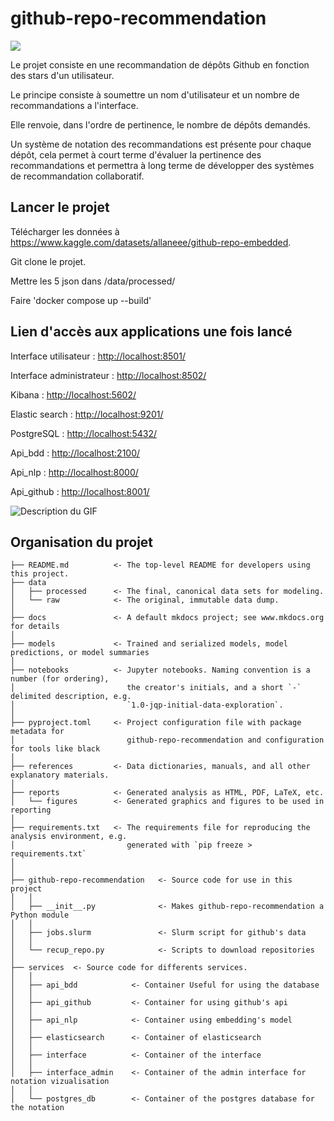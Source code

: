 # github-repo-recommendation

<a target="_blank" href="https://cookiecutter-data-science.drivendata.org/">
    <img src="https://img.shields.io/badge/CCDS-Project%20template-328F97?logo=cookiecutter" />
</a>

Le projet consiste en une recommandation de dépôts Github en fonction des stars d'un utilisateur.

Le principe consiste à soumettre un nom d'utilisateur et un nombre de recommandations a l'interface.

Elle renvoie, dans l'ordre de pertinence, le nombre de dépôts demandés.

Un système de notation des recommandations est présente pour chaque dépôt, cela permet à court terme d'évaluer la pertinence des recommandations et permettra à long terme de développer des systèmes de recommandation collaboratif.

## Lancer le projet

Télécharger les données à https://www.kaggle.com/datasets/allaneee/github-repo-embedded.

Git clone le projet.

Mettre les 5 json dans /data/processed/

Faire 'docker compose up --build'

## Lien d'accès aux applications une fois lancé

Interface utilisateur : [http://localhost:8501/](http://localhost:8501/)

Interface administrateur : [http://localhost:8502/](http://localhost:8502/)

Kibana : [http://localhost:5602/](http://localhost:5602/)

Elastic search : [http://localhost:9201/](http://localhost:9201/)

PostgreSQL : [http://localhost:5432/](http://localhost:5432/)

Api_bdd : [http://localhost:2100/](http://localhost:2100/)

Api_nlp : [http://localhost:8000/](http://localhost:8000/)

Api_github : [http://localhost:8001/](http://localhost:8001/)

![Description du GIF](docs/Sini.gif)

## Organisation du projet

```
├── README.md          <- The top-level README for developers using this project.
├── data
│   ├── processed      <- The final, canonical data sets for modeling.
│   └── raw            <- The original, immutable data dump.
│
├── docs               <- A default mkdocs project; see www.mkdocs.org for details
│
├── models             <- Trained and serialized models, model predictions, or model summaries
│
├── notebooks          <- Jupyter notebooks. Naming convention is a number (for ordering),
│                         the creator's initials, and a short `-` delimited description, e.g.
│                         `1.0-jqp-initial-data-exploration`.
│
├── pyproject.toml     <- Project configuration file with package metadata for 
│                         github-repo-recommendation and configuration for tools like black
│
├── references         <- Data dictionaries, manuals, and all other explanatory materials.
│
├── reports            <- Generated analysis as HTML, PDF, LaTeX, etc.
│   └── figures        <- Generated graphics and figures to be used in reporting
│
├── requirements.txt   <- The requirements file for reproducing the analysis environment, e.g.
│                         generated with `pip freeze > requirements.txt`
│
│
├── github-repo-recommendation   <- Source code for use in this project
│   │
│   ├── __init__.py              <- Makes github-repo-recommendation a Python module
│   │
│   ├── jobs.slurm               <- Slurm script for github's data
│   │
│   └── recup_repo.py            <- Scripts to download repositories
│
├── services  <- Source code for differents services.
│   │
│   ├── api_bdd            <- Container Useful for using the database
│   │
│   ├── api_github         <- Container for using github's api
│   │
│   ├── api_nlp            <- Container using embedding's model
│   │
│   ├── elasticsearch      <- Container of elasticsearch
│   │
│   ├── interface          <- Container of the interface
│   │
│   ├── interface_admin    <- Container of the admin interface for notation vizualisation
│   │
│   └── postgres_db        <- Container of the postgres database for the notation

